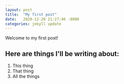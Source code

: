 ```yaml
---
layout: post
title:  "My first post"
date:   2020-12-20 21:27:46 -0800
categories: jekyll update
---
```

Welcome to my first post!

## Here are things I'll be writing about:
1. This thing
2. That thing
3. All the things